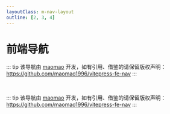 ```yaml
---
layoutClass: m-nav-layout
outline: [2, 3, 4]
---
```


<script setup>
import MNavLinks from "./MNavLinks.vue"

import { NAV_DATA } from './data'
</script>
<style src="./index.scss"></style>

# 前端导航

::: tip
该导航由 [maomao](https://github.com/maomao1996) 开发，如有引用、借鉴的请保留版权声明：<https://github.com/maomao1996/vitepress-fe-nav>
:::

<MNavLinks v-for="{title, items} in NAV_DATA" :title="title" :items="items"/>

<br />

::: tip
该导航由 [maomao](https://github.com/maomao1996) 开发，如有引用、借鉴的请保留版权声明：<https://github.com/maomao1996/vitepress-fe-nav>
:::
